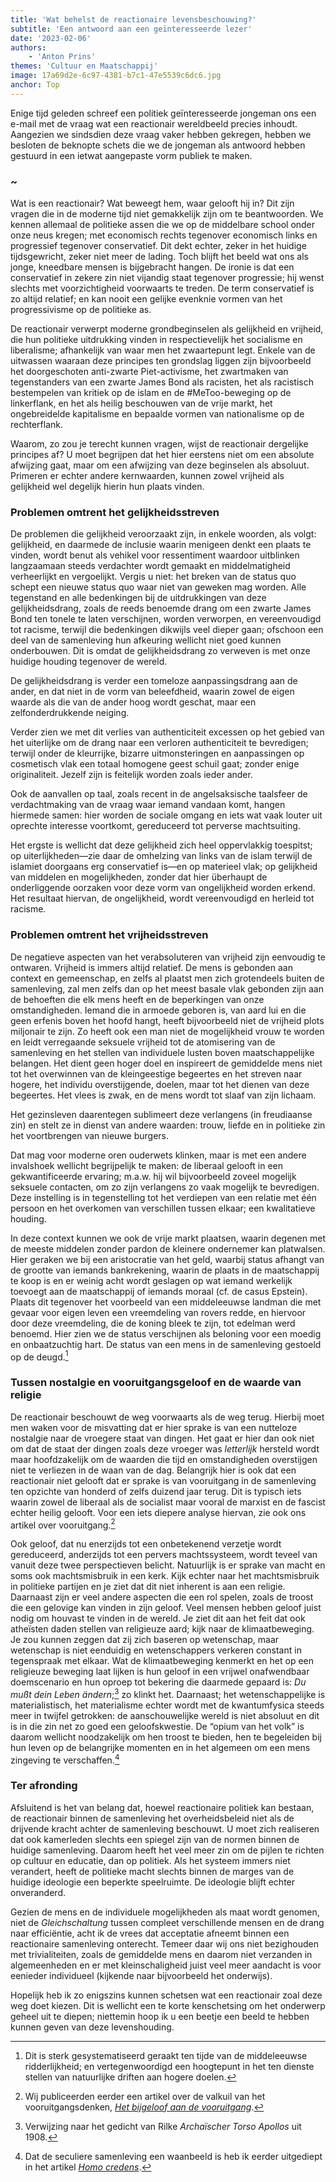 ```yaml
---
title: 'Wat behelst de reactionaire levensbeschouwing?'
subtitle: 'Een antwoord aan een geïnteresseerde lezer'
date: '2023-02-06'
authors:
    - 'Anton Prins'
themes: 'Cultuur en Maatschappij'
image: 17a69d2e-6c97-4381-b7c1-47e5539c6dc6.jpg
anchor: Top
---
```


Enige tijd geleden schreef een politiek geïnteresseerde jongeman ons een e-mail met de vraag wat een reactionair wereldbeeld precies inhoudt. Aangezien we sindsdien deze vraag vaker hebben gekregen, hebben we besloten de beknopte schets die we de jongeman als antwoord hebben gestuurd in een ietwat aangepaste vorm publiek te maken.

### ~

Wat is een reactionair? Wat beweegt hem, waar gelooft hij in? Dit zijn vragen die in de moderne tijd niet gemakkelijk zijn om te beantwoorden. We kennen allemaal de politieke assen die we op de middelbare school onder onze neus kregen; met economisch rechts tegenover economisch links en progressief tegenover conservatief. Dit dekt echter, zeker in het huidige tijdsgewricht, zeker niet meer de lading. Toch blijft het beeld wat ons als jonge, kneedbare mensen is bijgebracht hangen. De ironie is dat een conservatief in zekere zin niet vijandig staat tegenover progressie; hij wenst slechts met voorzichtigheid voorwaarts te treden. De term conservatief is zo altijd relatief; en kan nooit een gelijke evenknie vormen van het progressivisme op de politieke as.

De reactionair verwerpt moderne grondbeginselen als gelijkheid en vrijheid, die hun politieke uitdrukking vinden in respectievelijk het socialisme en liberalisme; afhankelijk van waar men het zwaartepunt legt. Enkele van de uitwassen waaraan deze principes ten grondslag liggen zijn bijvoorbeeld het doorgeschoten anti-zwarte Piet-activisme, het zwartmaken van tegenstanders van een zwarte James Bond als racisten, het als racistisch bestempelen van kritiek op de islam en de #MeToo-beweging op de linkerflank, en het als heilig beschouwen van de vrije markt, het ongebreidelde kapitalisme en bepaalde vormen van nationalisme op de rechterflank.

Waarom, zo zou je terecht kunnen vragen, wijst de reactionair dergelijke principes af? U moet begrijpen dat het hier eerstens niet om een absolute afwijzing gaat, maar om een afwijzing van deze beginselen als absoluut. Primeren er echter andere kernwaarden, kunnen zowel vrijheid als gelijkheid wel degelijk hierin hun plaats vinden.

### Problemen omtrent het gelijkheidsstreven

De problemen die gelijkheid veroorzaakt zijn, in enkele woorden, als volgt: gelijkheid, en daarmede de inclusie waarin menigeen denkt een plaats te vinden, wordt benut als vehikel voor ressentiment waardoor uitblinken langzaamaan steeds verdachter wordt gemaakt en middelmatigheid verheerlijkt en vergoelijkt. Vergis u niet: het breken van de status quo schept een nieuwe status quo waar niet van geweken mag worden. Alle tegenstand en alle bedenkingen bij de uitdrukkingen van deze gelijkheidsdrang, zoals de reeds benoemde drang om een zwarte James Bond ten tonele te laten verschijnen, worden verworpen, en vereenvoudigd tot racisme, terwijl die bedenkingen dikwijls veel dieper gaan; ofschoon een deel van de samenleving hun afkeuring wellicht niet goed kunnen onderbouwen. Dit is omdat de gelijkheidsdrang zo verweven is met onze huidige houding tegenover de wereld.

De gelijkheidsdrang is verder een tomeloze aanpassingsdrang aan de ander, en dat  niet in de vorm van beleefdheid, waarin zowel de eigen waarde als die van de ander hoog wordt geschat, maar een zelfonderdrukkende neiging. 

Verder zien we met dit verlies van authenticiteit excessen op het gebied van het uiterlijke om de drang naar een verloren authenticiteit te bevredigen; terwijl onder de kleurrijke, bizarre uitmonsteringen en aanpassingen op cosmetisch vlak een totaal homogene geest schuil gaat; zonder enige originaliteit. Jezelf zijn is feitelijk worden zoals ieder ander. 

Ook de aanvallen op taal, zoals recent in de angelsaksische taalsfeer de verdachtmaking van de vraag waar iemand vandaan komt, hangen hiermede samen: hier worden de sociale omgang en iets wat vaak louter uit oprechte interesse voortkomt, gereduceerd tot perverse machtsuiting.

Het ergste is wellicht dat deze gelijkheid zich heel oppervlakkig toespitst; op uiterlijkheden—zie daar de omhelzing van links van de islam terwijl de islamiet doorgaans erg conservatief is—en op materieel vlak; op gelijkheid van middelen en mogelijkheden, zonder dat hier überhaupt de onderliggende oorzaken voor deze vorm van ongelijkheid worden erkend. Het resultaat hiervan, de ongelijkheid, wordt vereenvoudigd en herleid tot racisme. 

### Problemen omtrent het vrijheidsstreven

De negatieve aspecten van het verabsoluteren van vrijheid zijn  eenvoudig te ontwaren. Vrijheid is immers altijd relatief. De mens is gebonden aan context en gemeenschap, en zelfs al plaatst men zich grotendeels buiten de samenleving, zal men zelfs dan op het meest basale vlak gebonden zijn aan de behoeften die elk mens heeft en de beperkingen van onze omstandigheden. Iemand die in armoede geboren is, van aard lui en die geen erfenis boven het hoofd hangt, heeft bijvoorbeeld niet de vrijheid plots miljonair te zijn. Zo heeft ook een man niet de mogelijkheid vrouw te worden en leidt verregaande seksuele vrijheid tot de atomisering van de samenleving en het stellen van individuele lusten boven maatschappelijke belangen. Het dient geen hoger doel en inspireert de gemiddelde mens niet tot het overwinnen van de kleingeestige begeertes en het streven naar hogere, het individu overstijgende, doelen, maar tot het dienen van deze begeertes. Het vlees is zwak, en de mens wordt tot slaaf van zijn lichaam. 

Het gezinsleven daarentegen sublimeert deze verlangens (in freudiaanse zin) en stelt ze in dienst van andere waarden: trouw, liefde en in politieke zin het voortbrengen van nieuwe burgers.

Dat mag voor moderne oren ouderwets klinken, maar is met een andere invalshoek wellicht begrijpelijk te maken: de liberaal gelooft in een gekwantificeerde ervaring; m.a.w. hij wil bijvoorbeeld zoveel mogelijk seksuele contacten, om zo zijn verlangens zo vaak mogelijk te bevredigen. Deze instelling is in tegenstelling tot het verdiepen van een relatie met één persoon en het overkomen van verschillen tussen elkaar; een kwalitatieve houding.

In deze context kunnen we ook de vrije markt plaatsen, waarin degenen met de meeste middelen zonder pardon de kleinere ondernemer kan platwalsen. Hier geraken we bij een aristocratie van het geld, waarbij status afhangt van de grootte van iemands bankrekening, waarin de plaats in de maatschappij te koop is en er weinig acht wordt geslagen op wat iemand werkelijk toevoegt aan de maatschappij of iemands moraal (cf. de casus Epstein). Plaats dit tegenover het voorbeeld van een middeleeuwse landman die met gevaar voor eigen leven een vreemdeling van rovers redde, en hiervoor door deze vreemdeling, die de koning bleek te zijn, tot edelman werd benoemd. Hier zien we de status verschijnen als beloning voor een moedig en onbaatzuchtig hart. De status van een mens in de samenleving gestoeld op de deugd.[^1] 

### Tussen nostalgie en vooruitgangsgeloof en de waarde van religie

De reactionair beschouwt de weg voorwaarts als de weg terug. Hierbij moet men waken voor de misvatting dat er hier sprake is van een nutteloze nostalgie naar de vroegere staat van dingen. Het gaat er hier dan ook niet om dat de staat der dingen zoals deze vroeger was _letterlijk_ hersteld wordt maar 
hoofdzakelijk om de waarden die tijd en omstandigheden overstijgen niet te verliezen in de waan van de dag. Belangrijk hier is ook dat een reactionair niet gelooft dat er sprake is van vooruitgang in de samenleving ten opzichte van honderd of zelfs duizend jaar terug. Dit is typisch iets waarin zowel de liberaal als de socialist maar vooral de marxist en de fascist echter heilig gelooft. Voor een iets diepere analyse hiervan, zie ook ons artikel over vooruitgang.[^2]

Ook geloof, dat nu enerzijds tot een onbetekenend verzetje wordt gereduceerd, anderzijds tot een pervers machtssysteem, wordt teveel van vanuit deze  twee perspectieven belicht. Natuurlijk is er sprake van macht en soms ook machtsmisbruik in een kerk. Kijk echter naar het machtsmisbruik in politieke partijen en je ziet dat dit niet inherent is aan een religie. Daarnaast zijn er veel andere aspecten die een rol spelen, zoals de troost die een gelovige kan vinden in zijn geloof. Veel mensen hebben geloof juist nodig om houvast te vinden in de wereld. Je ziet dit aan het feit dat ook atheïsten daden stellen van religieuze aard; kijk naar de klimaatbeweging. Je zou kunnen zeggen dat zij zich baseren op wetenschap, maar wetenschap is niet eenduidig en wetenschappers verkeren constant in tegenspraak met elkaar. Wat de klimaatbeweging kenmerkt en het op een religieuze beweging laat lijken is hun geloof in een vrijwel onafwendbaar doemscenario en hun oproep tot bekering die daarmede gepaard is: _Du mußt dein Leben ändern_;[^3] zo klinkt het.
Daarnaast; het wetenschappelijke is materialistisch, het materialisme echter wordt met de kwantumfysica steeds meer in twijfel getrokken: de aanschouwelijke wereld is niet absoluut en dit is in die zin net zo goed een geloofskwestie.
De “opium van het volk” is daarom wellicht noodzakelijk om hen troost te bieden, hen te begeleiden bij hun leven op de belangrijke momenten en in het algemeen om een mens zingeving te verschaffen.[^4]

### Ter afronding

Afsluitend is het van belang dat, hoewel reactionaire politiek kan bestaan, de reactionair binnen de samenleving het overheidsbeleid niet als de drijvende kracht achter de samenleving beschouwt. U moet zich realiseren dat ook kamerleden slechts een spiegel zijn van de normen binnen de huidige samenleving. Daarom heeft het veel meer zin om de pijlen te richten op cultuur en educatie, dan op politiek. Als het systeem immers niet verandert, heeft de politieke macht slechts binnen de marges van de huidige ideologie een beperkte speelruimte. De ideologie blijft echter onveranderd.

Gezien de mens en de individuele mogelijkheden als maat wordt genomen, niet de _Gleichschaltung_ tussen compleet verschillende mensen en de drang naar efficiëntie, acht ik de vrees dat acceptatie afneemt binnen een reactionaire samenleving onterecht. Temeer daar wij ons niet bezighouden met trivialiteiten, zoals de gemiddelde mens en daarom niet verzanden in algemeenheden en er met kleinschaligheid juist veel meer aandacht is voor eenieder individueel (kijkende naar bijvoorbeeld het onderwijs).

Hopelijk heb ik zo enigszins kunnen schetsen wat een reactionair zoal deze weg doet kiezen. Dit is wellicht een te korte kenschetsing om het onderwerp geheel uit te diepen; niettemin hoop ik u een beetje een beeld te hebben kunnen geven van deze levenshouding.


[^1]: Dit is sterk gesystematiseerd geraakt ten tijde van de middeleeuwse ridderlijkheid; en vertegenwoordigd een hoogtepunt in het ten dienste stellen van natuurlijke driften aan hogere doelen.
[^2]: Wij publiceerden eerder een artikel over de valkuil van het vooruitgangsdenken, *[Het bijgeloof aan de vooruitgang](https://reactionair.nl/artikelen/het-bijgeloof-aan-de-vooruitgang/)*.
[^3]: Verwijzing naar het gedicht van Rilke _Archaïscher Torso Apollos_ uit 1908.
[^4]: Dat de seculiere samenleving een waanbeeld is heb ik eerder uitgediept in het artikel *[Homo credens](https://reactionair.nl/artikelen/homo-credens/)*.
